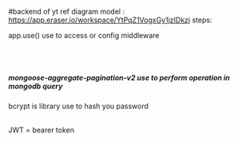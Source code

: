 #backend of yt
ref diagram model : https://app.eraser.io/workspace/YtPqZ1VogxGy1jzIDkzj
steps:
<p>app.use() use to access or config middleware</p><br><br>

<h5>mongoose-aggregate-pagination-v2   use to perform operation in mongodb query</h5>


<p>bcrypt is library use to hash you password</p>

<br>
JWT = bearer token
